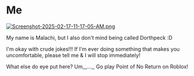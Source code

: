 # Me
[![Screenshot-2025-02-17-11-17-05-AM.png](https://i.postimg.cc/FKTR4JF3/Screenshot-2025-02-17-11-17-05-AM.png)](https://postimg.cc/nsQZKrDh)

My name is Malachi, but I also don't mind being called Dorthpeck :D

I'm okay with crude jokes!!! If I'm ever doing something that makes you uncomfortable, please tell me & I will stop immediately!

What else do eye put here? Um,,,...,, Go play Point of No Return on Roblox!
